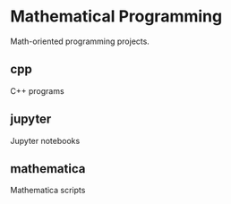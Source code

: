 # Mathematical Programming 
Math-oriented programming projects. 

## cpp  
C++ programs  

## jupyter  
Jupyter notebooks  

## mathematica  
Mathematica scripts  
